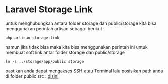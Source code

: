 # Laravel Storage Link

untuk menghubungkan antara folder storage dan public/storage kita bisa menggunakan perintah artisan sebagai berikut :

```
php artisan storage:link
```

namun jika tidak bisa maka kita bisa menggunakan perintah ini untuk membuat soft link antar folder storage dan public/storage

```
ln -s ../storage/app/public storage
```

pastikan anda dapat mengakses SSH atau Terminal lalu posisikan path anda di folder public
src : [disini](https://stackoverflow.com/questions/70381201/call-to-undefined-function-illuminate-filesystem-symlink)
